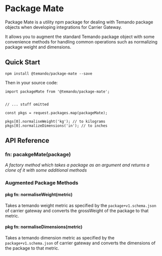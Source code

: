 Package Mate
====

Package Mate is a utility npm package for dealing with Temando package objects
when developing integrations for Carrier Gateway.

It allows you to augment the standard Temando package object with some
convenience methods for handling common operations such as normalizing package
weight and dimensions.

## Quick Start

```
npm install @temando/package-mate --save
```

Then in your source code:

```
import packageMate from '@temando/package-mate';


// ... stuff omitted

const pkgs = request.packages.map(packageMate);

pkgs[0].normaliseWeight('kg'); // to kilograms
pkgs[0].normalizeDimensions('in'); // to inches
```

## API Reference

### fn: pacakgeMate(package)
*A factory method which takes a package as an argument and returns a clone of
    it with some additional methods*


### Augmented Package Methods

#### pkg fn: normaliseWeight(metric)

Takes a temando weight metric as specified by the `package+v1.schema.json` of
carrier gateway and converts the grossWeight of the package to that metric.

#### pkg fn: normaliseDimensions(metric)

Takes a temando dimension metric as specified by the `package+v1.schema.json` of
carrier gateway and converts the dimensions of the package to that metric.
